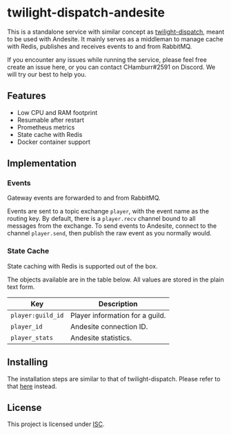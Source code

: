 # twilight-dispatch-andesite

This is a standalone service with similar concept as
[twilight-dispatch](https://github.com/chamburr/twilight-dispatch), meant to be used with Andesite.
It mainly serves as a middleman to manage cache with Redis, publishes and receives events to and
from RabbitMQ.

If you encounter any issues while running the service, please feel free create an issue here, or you
can contact CHamburr#2591 on Discord. We will try our best to help you.

## Features

-   Low CPU and RAM footprint
-   Resumable after restart
-   Prometheus metrics
-   State cache with Redis
-   Docker container support

## Implementation

### Events

Gateway events are forwarded to and from RabbitMQ.

Events are sent to a topic exchange `player`, with the event name as the routing key. By default,
there is a `player.recv` channel bound to all messages from the exchange. To send events to
Andesite, connect to the channel `player.send`, then publish the raw event as you normally would.

### State Cache

State caching with Redis is supported out of the box.

The objects available are in the table below. All values are stored in the plain text form.

| Key               | Description                     |
| ----------------- | ------------------------------- |
| `player:guild_id` | Player information for a guild. |
| `player_id`       | Andesite connection ID.         |
| `player_stats`    | Andesite statistics.            |

## Installing

The installation steps are similar to that of twilight-dispatch. Please refer to that
[here](https://github.com/chamburr/twilight-dispatch#installing) instead.

## License

This project is licensed under [ISC](LICENSE).
